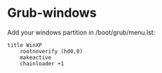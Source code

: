 # Grub-windows

Add your windows partition in /boot/grub/menu.lst:

    title WinXP
        rootnoverify (hd0,0)
        makeactive
        chainloader +1
